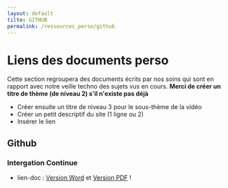 ```yaml
---
layout: default
tilte: GITHUB
permalink: /ressources_perso/github
---
```


# Liens des documents perso

Cette section regroupera des documents écrits par nos soins qui sont en rapport avec notre veille techno des sujets vus en cours.
**Merci de créer un titre de thème (de niveau 2) s'il n'existe pas déjà**

* Créer ensuite un titre de niveau 3 pour le sous-thème de la vidéo
* Créer un petit descriptif du site (1 ligne ou 2)
* Insérer le lien  

## Github

### Intergation Continue

* lien-doc : [Version Word][github-01] et [Version PDF][github-02] !

[github-01]: /RESSOURCES-PERSO/GITHUB/VERSION-DOC/pseudo_integration_continue.docx

[github-02]: /RESSOURCES-PERSO/GITHUB/VERSION-PDF/pseudo_integration_continue.pdf
